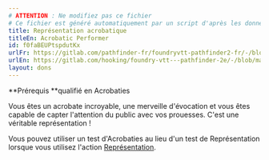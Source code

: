 ```yaml
---
# ATTENTION : Ne modifiez pas ce fichier
# Ce fichier est généré automatiquement par un script d'après les données du module Foundry VTT officiel et de sa traduction
title: Représentation acrobatique
titleEn: Acrobatic Performer
id: f0faBEUPtspdutKx
urlFr: https://gitlab.com/pathfinder-fr/foundryvtt-pathfinder2-fr/-/blob/master/data/feats/f0faBEUPtspdutKx.htm
urlEn: https://gitlab.com/hooking/foundry-vtt---pathfinder-2e/-/blob/master/packs/data/feats.db/acrobatic-performer.json
layout: dons
---
```

**Prérequis **qualifié en Acrobaties

Vous êtes un acrobate incroyable, une merveille d'évocation et vous êtes capable de capter l'attention du public avec vos prouesses. C'est une véritable représentation !

Vous pouvez utiliser un test d'Acrobaties au lieu d'un test de Représentation lorsque vous utilisez l'action [Représentation](../actions/se-produire.md).
